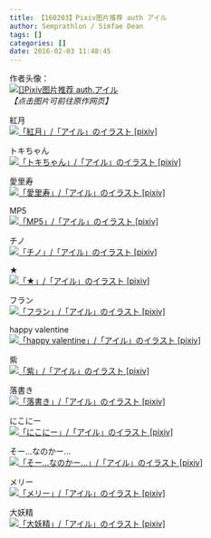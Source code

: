 ```yaml
---
title: 【160203】Pixiv图片推荐 auth アイル
author: Semprathlon / Simfae Dean
tags: []
categories: []
date: 2016-02-03 11:48:45
---
```

作者头像：<br />[<img src="/blog/uploads/2017/03/10395623_60878c822014f6c3983171b8fae7f72e_170.png" alt="[]Pixiv图片推荐 auth.アイル"/>](http://www.pixiv.net/member.php?id=599170)<br /><em>【点击图片可前往原作网页】</em>

紅月<br />[<img width="1016" height="1476" style="display:none;" data-src="http://i3.pixiv.net/img-original/img/2012/12/07/00/20/20/31953026_p0.jpg" src="/blog/uploads/2017/03/31953026_p0.jpg" alt="「紅月」/「アイル」のイラスト [pixiv]"/><img src="/blog/uploads/2017/03/31953026_p0_master1200.jpg" alt="「紅月」/「アイル」のイラスト [pixiv]"/>](http://www.pixiv.net/member_illust.php?illust_id=31953026&amp;mode=medium)<br />
<!--more-->

トキちゃん<br />[<img width="800" height="1078" style="display:none;" data-src="http://i3.pixiv.net/img-original/img/2017/03/02/02/07/23/61704774_p0.jpg" src="/blog/uploads/2017/03/61704774_p0.jpg" alt="「トキちゃん」/「アイル」のイラスト [pixiv]"/><img src="/blog/uploads/2017/03/61704774_p0_master1200.jpg" alt="「トキちゃん」/「アイル」のイラスト [pixiv]"/>](http://www.pixiv.net/member_illust.php?illust_id=61704774&amp;mode=medium)<br />

愛里寿<br />[<img width="1031" height="1443" style="display:none;" data-src="http://i3.pixiv.net/img-original/img/2016/11/17/02/13/45/59982690_p0.jpg" src="/blog/uploads/2017/03/59982690_p0.jpg" alt="「愛里寿」/「アイル」のイラスト [pixiv]"/><img src="/blog/uploads/2017/03/59982690_p0_master1200.jpg" alt="「愛里寿」/「アイル」のイラスト [pixiv]"/>](http://www.pixiv.net/member_illust.php?illust_id=59982690&amp;mode=medium)<br />

MP5<br />[<img width="762" height="947" style="display:none;" data-src="http://i3.pixiv.net/img-original/img/2016/08/09/03/31/20/58335506_p0.jpg" src="/blog/uploads/2017/03/58335506_p0.jpg" alt="「MP5」/「アイル」のイラスト [pixiv]"/><img src="/blog/uploads/2017/03/58335506_p0_master1200.jpg" alt="「MP5」/「アイル」のイラスト [pixiv]"/>](http://www.pixiv.net/member_illust.php?illust_id=58335506&amp;mode=medium)<br />

チノ<br />[<img width="1280" height="1026" style="display:none;" data-src="http://i3.pixiv.net/img-original/img/2016/06/18/00/27/20/57452870_p0.jpg" src="/blog/uploads/2017/03/57452870_p0.jpg" alt="「チノ」/「アイル」のイラスト [pixiv]"/><img src="/blog/uploads/2017/03/57452870_p0_master1200.jpg" alt="「チノ」/「アイル」のイラスト [pixiv]"/>](http://www.pixiv.net/member_illust.php?illust_id=57452870&amp;mode=medium)<br />

★<br />[<img width="1200" height="1694" style="display:none;" data-src="http://i2.pixiv.net/img-original/img/2016/01/17/18/19/41/54763881_p0.jpg" src="/blog/uploads/2017/03/54763881_p0.jpg" alt="「★」/「アイル」のイラスト [pixiv]"/><img src="/blog/uploads/2017/03/54763881_p0_master1200.jpg" alt="「★」/「アイル」のイラスト [pixiv]"/>](http://www.pixiv.net/member_illust.php?illust_id=54763881&amp;mode=medium)<br />

フラン<br />[<img width="800" height="1130" style="display:none;" data-src="http://i1.pixiv.net/img-original/img/2015/02/28/01/51/11/49001192_p0.jpg" src="/blog/uploads/2017/03/49001192_p0.jpg" alt="「フラン」/「アイル」のイラスト [pixiv]"/><img src="/blog/uploads/2017/03/49001192_p0_master1200.jpg" alt="「フラン」/「アイル」のイラスト [pixiv]"/>](http://www.pixiv.net/member_illust.php?illust_id=49001192&amp;mode=medium)<br />

happy valentine<br />[<img width="1024" height="1197" style="display:none;" data-src="http://i3.pixiv.net/img-original/img/2015/02/14/20/02/37/48749890_p0.jpg" src="/blog/uploads/2017/03/48749890_p0.jpg" alt="「happy valentine」/「アイル」のイラスト [pixiv]"/><img src="/blog/uploads/2017/03/48749890_p0_master1200.jpg" alt="「happy valentine」/「アイル」のイラスト [pixiv]"/>](http://www.pixiv.net/member_illust.php?illust_id=48749890&amp;mode=medium)<br />

紫<br />[<img width="800" height="1163" style="display:none;" data-src="http://i2.pixiv.net/img-original/img/2014/07/09/02/15/31/44597093_p0.jpg" src="/blog/uploads/2017/03/44597093_p0.jpg" alt="「紫」/「アイル」のイラスト [pixiv]"/><img src="/blog/uploads/2017/03/44597093_p0_master1200.jpg" alt="「紫」/「アイル」のイラスト [pixiv]"/>](http://www.pixiv.net/member_illust.php?illust_id=44597093&amp;mode=medium)<br />

落書き<br />[<img width="624" height="685" style="display:none;" data-src="http://i2.pixiv.net/img-original/img/2014/07/07/01/30/56/44555105_p0.png" src="/blog/uploads/2017/03/44555105_p0.png" alt="「落書き」/「アイル」のイラスト [pixiv]"/><img src="/blog/uploads/2017/03/44555105_p0_master1200.jpg" alt="「落書き」/「アイル」のイラスト [pixiv]"/>](http://www.pixiv.net/member_illust.php?illust_id=44555105&amp;mode=medium)<br />

にこにー<br />[<img width="600" height="600" style="display:none;" data-src="http://i3.pixiv.net/img-original/img/2014/07/03/23/53/19/44481182_p0.jpg" src="/blog/uploads/2017/03/44481182_p0.jpg" alt="「にこにー」/「アイル」のイラスト [pixiv]"/><img src="/blog/uploads/2017/03/44481182_p0_master1200.jpg" alt="「にこにー」/「アイル」のイラスト [pixiv]"/>](http://www.pixiv.net/member_illust.php?illust_id=44481182&amp;mode=medium)<br />

そー...なのかー...<br />[<img width="2048" height="2896" style="display:none;" data-src="http://i3.pixiv.net/img-original/img/2014/06/21/00/05/21/44208518_p0.jpg" src="/blog/uploads/2017/03/44208518_p0.jpg" alt="「そー...なのかー...」/「アイル」のイラスト [pixiv]"/><img src="/blog/uploads/2017/03/44208518_p0_master1200.jpg" alt="「そー...なのかー...」/「アイル」のイラスト [pixiv]"/>](http://www.pixiv.net/member_illust.php?illust_id=44208518&amp;mode=medium)<br />

メリー<br />[<img width="609" height="885" style="display:none;" data-src="http://i2.pixiv.net/img-original/img/2014/06/17/01/26/16/44139413_p0.jpg" src="/blog/uploads/2017/03/44139413_p0.jpg" alt="「メリー」/「アイル」のイラスト [pixiv]"/><img src="/blog/uploads/2017/03/44139413_p0_master1200.jpg" alt="「メリー」/「アイル」のイラスト [pixiv]"/>](http://www.pixiv.net/member_illust.php?illust_id=44139413&amp;mode=medium)<br />

大妖精<br />[<img width="660" height="775" style="display:none;" data-src="http://i3.pixiv.net/img-original/img/2014/06/16/02/11/40/44122418_p0.png" src="/blog/uploads/2017/03/44122418_p0.png" alt="「大妖精」/「アイル」のイラスト [pixiv]"/><img src="/blog/uploads/2017/03/44122418_p0_master1200.jpg" alt="「大妖精」/「アイル」のイラスト [pixiv]"/>](http://www.pixiv.net/member_illust.php?illust_id=44122418&amp;mode=medium)<br />